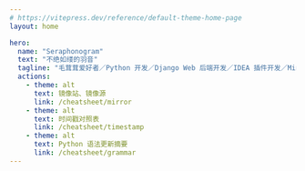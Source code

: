 ```yaml
---
# https://vitepress.dev/reference/default-theme-home-page
layout: home

hero:
  name: "Seraphonogram"
  text: "不绝如缕的羽音"
  tagline: "毛茸茸爱好者／Python 开发／Django Web 后端开发／IDEA 插件开发／Minecraft 模组开发"
  actions:
    - theme: alt
      text: 镜像站、镜像源
      link: /cheatsheet/mirror
    - theme: alt
      text: 时间戳对照表
      link: /cheatsheet/timestamp
    - theme: alt
      text: Python 语法更新摘要
      link: /cheatsheet/grammar
---
```



